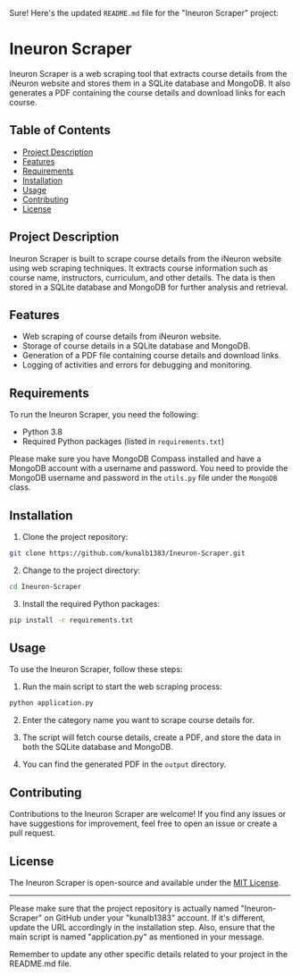 Sure! Here's the updated `README.md` file for the "Ineuron Scraper" project:

# Ineuron Scraper

Ineuron Scraper is a web scraping tool that extracts course details from the iNeuron website and stores them in a SQLite database and MongoDB. It also generates a PDF containing the course details and download links for each course.

## Table of Contents

- [Project Description](#project-description)
- [Features](#features)
- [Requirements](#requirements)
- [Installation](#installation)
- [Usage](#usage)
- [Contributing](#contributing)
- [License](#license)

## Project Description

Ineuron Scraper is built to scrape course details from the iNeuron website using web scraping techniques. It extracts course information such as course name, instructors, curriculum, and other details. The data is then stored in a SQLite database and MongoDB for further analysis and retrieval.

## Features

- Web scraping of course details from iNeuron website.
- Storage of course details in a SQLite database and MongoDB.
- Generation of a PDF file containing course details and download links.
- Logging of activities and errors for debugging and monitoring.

## Requirements

To run the Ineuron Scraper, you need the following:

- Python 3.8
- Required Python packages (listed in `requirements.txt`)

Please make sure you have MongoDB Compass installed and have a MongoDB account with a username and password. You need to provide the MongoDB username and password in the `utils.py` file under the `MongoDB` class.

## Installation

1. Clone the project repository:

```bash
git clone https://github.com/kunalb1383/Ineuron-Scraper.git
```

2. Change to the project directory:

```bash
cd Ineuron-Scraper
```

3. Install the required Python packages:

```bash
pip install -r requirements.txt
```

## Usage

To use the Ineuron Scraper, follow these steps:

1. Run the main script to start the web scraping process:

```bash
python application.py
```

2. Enter the category name you want to scrape course details for.

3. The script will fetch course details, create a PDF, and store the data in both the SQLite database and MongoDB.

4. You can find the generated PDF in the `output` directory.

## Contributing

Contributions to the Ineuron Scraper are welcome! If you find any issues or have suggestions for improvement, feel free to open an issue or create a pull request.

## License

The Ineuron Scraper is open-source and available under the [MIT License](LICENSE).

---

Please make sure that the project repository is actually named "Ineuron-Scraper" on GitHub under your "kunalb1383" account. If it's different, update the URL accordingly in the installation step. Also, ensure that the main script is named "application.py" as mentioned in your message.

Remember to update any other specific details related to your project in the README.md file.









